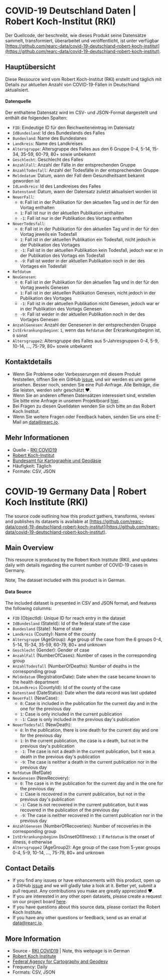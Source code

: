# COVID-19 Deutschland Daten | Robert Koch-Institut (RKI)

Der Quellcode, der beschreibt, wie dieses Produkt seine Datensätze sammelt, transformiert, überarbeitet und veröffentlicht, ist unter verfügbar [https://github.com/rearc-data/covid-19-deutschland-robert-koch-institut](https://github.com/rearc-data/covid-19-deutschland-robert-koch-institut).

## Hauptübersicht

Diese Ressource wird vom Robert Koch-Institut (RKI) erstellt und täglich mit Details zur aktuellen Anzahl von COVID-19-Fällen in Deutschland aktualisiert.

#### Datenquelle
Der enthaltene Datensatz wird im CSV- und JSON-Format dargestellt und enthält die folgenden Spalten:

- `FID`: Eindeutige ID für den Reichweiteneintrag im Datensatz
- `IdBundesland`: Id des Bundeslands des Falles
- `Bundesland`: Name des Bundeslanes
- `Landkreis`: Name des Landkreises
- `Altersgruppe`: Altersgruppe des Falles aus den 6 Gruppe 0-4, 5-14, 15-34, 35-59, 60-79, 80+ sowie unbekannt
- `Geschlecht`: Geschlecht des Falles
- `AnzahlFall`: Anzahl der Fälle in der entsprechenden Gruppe
- `AnzahlTodesfall`: Anzahl der Todesfälle in der entsprechenden Gruppe
- `Meldedatum`: Datum, wann der Fall dem Gesundheitsamt bekannt geworden ist
- `IdLandkreis`: Id des Landkreises des Falles
- `Datenstand`:  Datum, wann der Datensatz zuletzt aktualisiert worden ist
- `NeuerFall`:
    * `0`: Fall ist in der Publikation für den aktuellen Tag und in der für den Vortag enthalten
    * `1`: Fall ist nur in der aktuellen Publikation enthalten
    * `-1`: Fall ist nur in der Publikation des Vortags enthalten
- `NeuerTodesfall`:
    * `0`: Fall ist in der Publikation für den aktuellen Tag und in der für den Vortag jeweils ein Todesfall
    * `1`: Fall ist in der aktuellen Publikation ein Todesfall, nicht jedoch in der Publikation des Vortages
    * `-1`: Fall ist in der aktuellen Publikation kein Todesfall, jedoch war er in der Publikation des Vortags ein Todesfall
    * `-9`: Fall ist weder in der aktuellen Publikation noch in der des Vortages ein Todesfall
- `Refdatum`
- `NeuGenesen`:
    * `0`: Fall ist in der Publikation für den aktuellen Tag und in der für den Vortag jeweils Genesen
    * `1`: Fall ist in der aktuellen Publikation Genesen, nicht jedoch in der Publikation des Vortages
    * `-1`: Fall ist in der aktuellen Publikation nicht Genesen, jedoch war er in der Publikation des Vortags Genesen
    * `-9`: Fall ist weder in der aktuellen Publikation noch in der des Vortages Genesen
- `AnzahlGenesen`: Anzahl der Genesenen in der entsprechenden Gruppe
- `IstErkrankungsbeginn`: `1`, wenn das `Refdatum` der Erkrankungsbeginn ist, `0` sonst
- `Altersgruppe2`: Altersgruppe des Falles aus 5-Jahresgruppen 0-4, 5-9, 10-14, ..., 75-79, 80+ sowie unbekannt

## Kontaktdetails
- Wenn Sie Probleme oder Verbesserungen mit diesem Produkt feststellen, öffnen Sie ein GitHub [issue](https://github.com/rearc-data/covid-19-deutschland-robert-koch-institut/issues), und wir werden es uns gerne ansehen. Besser noch, senden Sie eine Pull-Anfrage. Alle Beiträge, die Sie leisten, werden sehr geschätzt :heart:.
- Wenn Sie an anderen offenen Datensätzen interessiert sind, erstellen Sie bitte eine Anfrage in unserem Projektboard [hier](https://github.com/rearc-data/covid-datasets-aws-data-exchange/projects/1).
- Bei Fragen zu diesen Quelldaten wenden Sie sich bitte an das Robert Koch Institut.
- Wenn Sie weitere Fragen oder Feedback haben, senden Sie uns eine E-Mail an data@rearc.io.

## Mehr Informationen
- Quelle - [RKI COVID19](https://npgeo-corona-npgeo-de.hub.arcgis.com/datasets/dd4580c810204019a7b8eb3e0b329dd6_0)
- [Robert Koch-Institut](https://www.rki.de/DE/Home/homepage_node.html)
- [Bundesamt für Kartographie und Geodäsie](https://www.bkg.bund.de/DE/Home/home.html)
- Häufigkeit: Täglich
- Formate: CSV, JSON

# COVID-19 Germany Data | Robert Koch Institute (RKI)

The source code outlining how this product gathers, transforms, revises and publishes its datasets is available at [https://github.com/rearc-data/covid-19-deutschland-robert-koch-institut](https://github.com/rearc-data/covid-19-deutschland-robert-koch-institut).

## Main Overview

This resource is produced by the Robert Koch Institute (RKI), and updates daily with details regarding the current number of COVID-19 cases in Germany.

Note, The dataset included with this product is in German.

#### Data Source
The included dataset is presented in CSV and JSON format, and features the following columns:

- `FID` (ObjectId): Unique ID for reach entry in the dataset
- `IdBundesland` (StateId): Id of the federal state of the case
- `Bundesland` (State): Name of state
- `Landkreis` (County): Name of the county
- `Altersgruppe` (AgeGroup): Age group of the case from the 6 groups 0-4, 5-14, 15-34, 35-59, 60-79, 80+ and unknown
- `Geschlecht` (Gender): Gender of case
- `AnzahlFall` (NumberOfCases): Number of cases in the corresponding group
- `AnzahlTodesfall` (NumberOfDeaths): Number of deaths in the corresponding group
- `Meldedatum` (RegistrationDate): Date when the case became known to the health department
- `IdLandkreis` (CountyId): Id of the county of the case
- `Datenstand` (DateStatus): Date when the data record was last updated
- `NeuerFall` (NewCase):
    * `0`: Case is included in the publication for the current day and in the one for the previous day
    * `1`: Case is only included in the current publication
    * `-1`: Case is only included in the previous day's publication
- `NeuerTodesfall` (NewDeath):
    * `0`: In the publication, there is one death for the current day and one for the previous day
    * `1`: In the current publication, the case is a death, but not in the previous day's publication
    * `-1`: The case is not a death in the current publication, but it was a death in the previous day's publication
    * `-9`: The case is neither a death in the current publication nor in the previous day
- `Refdatum` (RefDate)
- `NeuGenesen` (NewRecovery):
    * `0`: The case is in the publication for the current day and in the one for the previous day
    * `1`: Case is recovered in the current publication, but not in the previous day's publication
    * `-1`: Case is not recovered in the current publication, but it was recovered in the publication of the previous day
    * `-9`: The case is neither recovered in the current publication nor in the previous day
- `AnzahlGenesen` (NumberOfRecoveries): Number of recoveries in the corresponding group
- `IstErkrankungsbeginn` (IsOnsetOfIllness): `1` if `Refdatum` is the onset of illness, `0` otherwise
- `Altersgruppe2` (AgeGroup2): Age group of the case from 5-year groups 0-4, 5-9, 10-14, ..., 75-79, 80+ and unknown

## Contact Details
- If you find any issues or have enhancements with this product, open up a GitHub [issue](https://github.com/rearc-data/covid-19-deutschland-robert-koch-institut/issues) and we will gladly take a look at it. Better yet, submit a pull request. Any contributions you make are greatly appreciated :heart:.
- If you are interested in any other open datasets, please create a request on our project board [here](https://github.com/rearc-data/covid-datasets-aws-data-exchange/projects/1).
- If you have questions about this source data, please contact the Robert Koch Institute.
- If you have any other questions or feedback, send us an email at data@rearc.io.

## More Information
- Source - [RKI COVID19](https://npgeo-corona-npgeo-de.hub.arcgis.com/datasets/dd4580c810204019a7b8eb3e0b329dd6_0) | Note, this webpage is in German
- [Robert Koch Institute](https://www.rki.de/EN/Home/homepage_node.html)
- [Federal Agency for Cartography and Geodesy](https://www.bkg.bund.de/EN/Home/home.html)
- Frequency: Daily
- Formats: CSV, JSON
